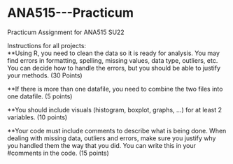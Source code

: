 # ANA515---Practicum
Practicum Assignment for ANA515 SU22


Instructions for all projects:  
**Using R, you need to clean the data so it is ready for analysis. You may find errors in formatting, spelling, missing values, data type, outliers, etc. You can decide how to handle the errors, but you should be able to justify your methods. (30 Points) 

**If there is more than one datafile, you need to combine the two files into one datafile. (5 points) 

**You should include visuals (histogram, boxplot, graphs, …) for at least 2 variables. (10 points) 

**Your code must include comments to describe what is being done. When dealing with missing data, outliers and errors, make sure you justify why you handled them the way that you did. You can write this in your #comments in the code. (15 points) 
